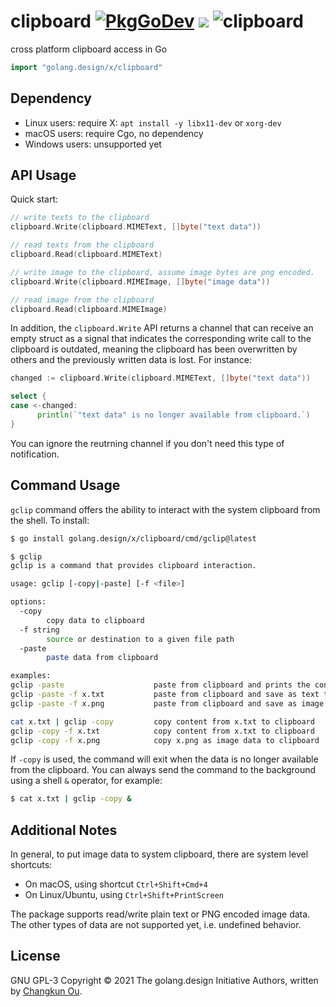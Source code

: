 # clipboard [![PkgGoDev](https://pkg.go.dev/badge/golang.design/x/clipboard)](https://pkg.go.dev/golang.design/x/clipboard) ![](https://changkun.de/urlstat?mode=github&repo=golang-design/clipboard) ![clipboard](https://github.com/golang-design/clipboard/workflows/clipboard/badge.svg?branch=main)

cross platform clipboard access in Go

```go
import "golang.design/x/clipboard"
```

## Dependency

- Linux users: require X: `apt install -y libx11-dev` or `xorg-dev`
- macOS users: require Cgo, no dependency
- Windows users: unsupported yet

## API Usage

Quick start:

```go
// write texts to the clipboard
clipboard.Write(clipboard.MIMEText, []byte("text data"))

// read texts from the clipboard
clipboard.Read(clipboard.MIMEText)

// write image to the clipboard, assume image bytes are png encoded.
clipboard.Write(clipboard.MIMEImage, []byte("image data"))

// read image from the clipboard
clipboard.Read(clipboard.MIMEImage)
```

In addition, the `clipboard.Write` API returns a channel that
can receive an empty struct as a signal that indicates the
corresponding write call to the clipboard is outdated, meaning
the clipboard has been overwritten by others and the previously
written data is lost. For instance:

```go
changed := clipboard.Write(clipboard.MIMEText, []byte("text data"))

select {
case <-changed:
      println(`"text data" is no longer available from clipboard.`)
}
```

You can ignore the reutrning channel if you don't need this type of notification.

## Command Usage

`gclip` command offers the ability to interact with the system clipboard
from the shell. To install:

```bash
$ go install golang.design/x/clipboard/cmd/gclip@latest
```

```bash
$ gclip
gclip is a command that provides clipboard interaction.

usage: gclip [-copy|-paste] [-f <file>]

options:
  -copy
        copy data to clipboard
  -f string
        source or destination to a given file path
  -paste
        paste data from clipboard

examples:
gclip -paste                    paste from clipboard and prints the content
gclip -paste -f x.txt           paste from clipboard and save as text to x.txt
gclip -paste -f x.png           paste from clipboard and save as image to x.png

cat x.txt | gclip -copy         copy content from x.txt to clipboard
gclip -copy -f x.txt            copy content from x.txt to clipboard
gclip -copy -f x.png            copy x.png as image data to clipboard
```

If `-copy` is used, the command will exit when the data is no longer
available from the clipboard. You can always send the command to the
background using a shell `&` operator, for example:

```bash
$ cat x.txt | gclip -copy &
```

## Additional Notes

In general, to put image data to system clipboard, there are system level shortcuts:

- On macOS, using shortcut `Ctrl+Shift+Cmd+4`
- On Linux/Ubuntu, using `Ctrl+Shift+PrintScreen`

The package supports read/write plain text or PNG encoded image data.
The other types of data are not supported yet, i.e. undefined behavior.

## License

GNU GPL-3 Copyright &copy; 2021 The golang.design Initiative Authors, written by [Changkun Ou](https://changkun.de).